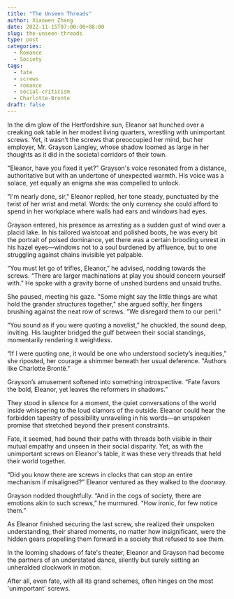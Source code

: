 ```yaml
---
title: "The Unseen Threads"
author: Xiaowen Zhang
date: 2022-11-15T07:00:00+08:00
slug: the-unseen-threads
type: post
categories:
  - Romance
  - Society
tags:
  - fate
  - screws
  - romance
  - social-criticism
  - Charlotte-Bronte
draft: false
---
```


In the dim glow of the Hertfordshire sun, Eleanor sat hunched over a creaking oak table in her modest living quarters, wrestling with unimportant screws. Yet, it wasn’t the screws that preoccupied her mind, but her employer, Mr. Grayson Langley, whose shadow loomed as large in her thoughts as it did in the societal corridors of their town.

"Eleanor, have you fixed it yet?" Grayson's voice resonated from a distance, authoritative but with an undertone of unexpected warmth. His voice was a solace, yet equally an enigma she was compelled to unlock. 

"I'm nearly done, sir," Eleanor replied, her tone steady, punctuated by the twist of her wrist and metal. Words: the only currency she could afford to spend in her workplace where walls had ears and windows had eyes.

Grayson entered, his presence as arresting as a sudden gust of wind over a placid lake. In his tailored waistcoat and polished boots, he was every bit the portrait of poised dominance, yet there was a certain brooding unrest in his hazel eyes—windows not to a soul burdened by affluence, but to one struggling against chains invisible yet palpable.

“You must let go of trifles, Eleanor,” he advised, nodding towards the screws. “There are larger machinations at play you should concern yourself with.” He spoke with a gravity borne of unshed burdens and unsaid truths.

She paused, meeting his gaze. "Some might say the little things are what hold the grander structures together," she argued softly, her fingers brushing against the neat row of screws. "We disregard them to our peril."

“You sound as if you were quoting a novelist,” he chuckled, the sound deep, inviting. His laughter bridged the gulf between their social standings, momentarily rendering it weightless.

“If I were quoting one, it would be one who understood society’s inequities,” she riposted, her courage a shimmer beneath her usual deference. "Authors like Charlotte Brontë."

Grayson’s amusement softened into something introspective. “Fate favors the bold, Eleanor, yet leaves the reformers in shadows.” 

They stood in silence for a moment, the quiet conversations of the world inside whispering to the loud clamors of the outside. Eleanor could hear the forbidden tapestry of possibility unraveling in his words—an unspoken promise that stretched beyond their present constraints.

Fate, it seemed, had bound their paths with threads both visible in their mutual empathy and unseen in their social disparity. Yet, as with the unimportant screws on Eleanor's table, it was these very threads that held their world together.

“Did you know there are screws in clocks that can stop an entire mechanism if misaligned?” Eleanor ventured as they walked to the doorway.

Grayson nodded thoughtfully. “And in the cogs of society, there are emotions akin to such screws,” he murmured. “How ironic, for few notice them.”

As Eleanor finished securing the last screw, she realized their unspoken understanding, their shared moments, no matter how insignificant, were the hidden gears propelling them forward in a society that refused to see them.

In the looming shadows of fate's theater, Eleanor and Grayson had become the partners of an understated dance, silently but surely setting an unheralded clockwork in motion.

After all, even fate, with all its grand schemes, often hinges on the most 'unimportant' screws.